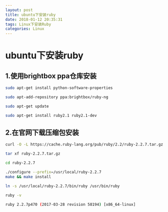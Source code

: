 ```yaml
---
layout: post
title: ubuntu下安装ruby
date: 2018-01-12 20:35:31
tags: Linux下安装Ruby
categories: Linux
---
```


# ubuntu下安装ruby


## 1.使用brightbox ppa仓库安装

```sh
sudo apt-get install python-software-properties

sudo apt-add-repository ppa:brightbox/ruby-ng

sudo apt-get update

sudo apt-get install ruby2.1 ruby2.1-dev
```


## 2.在官网下载压缩包安装

```sh
curl -O -L https://cache.ruby-lang.org/pub/ruby/2.2/ruby-2.2.7.tar.gz

tar xf ruby-2.2.7.tar.gz

cd ruby-2.2.7

./configure --prefix=/usr/local/ruby-2.2.7
make && make install

ln -s /usr/local/ruby-2.2.7/bin/ruby /usr/bin/ruby

ruby -v

ruby 2.2.7p470 (2017-03-28 revision 58194) [x86_64-linux]
```
